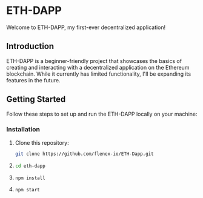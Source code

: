 # ETH-DAPP

Welcome to ETH-DAPP, my first-ever decentralized application!

## Introduction

ETH-DAPP is a beginner-friendly project that showcases the basics of creating and interacting with a decentralized application on the Ethereum blockchain. While it currently has limited functionality, I'll be expanding its features in the future.

## Getting Started

Follow these steps to set up and run the ETH-DAPP locally on your machine:

### Installation

1. Clone this repository:

   ```sh
   git clone https://github.com/flenex-io/ETH-Dapp.git

2. ```sh
   cd eth-dapp

3. ```sh
   npm install

4. ```sh
   npm start
